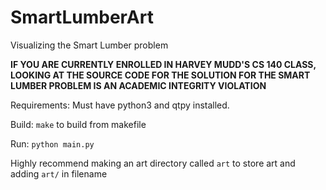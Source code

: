 # SmartLumberArt

Visualizing the Smart Lumber problem

**IF YOU ARE CURRENTLY ENROLLED IN HARVEY MUDD'S CS 140 CLASS,
 LOOKING AT THE SOURCE CODE FOR THE SOLUTION FOR THE SMART LUMBER
 PROBLEM IS AN ACADEMIC INTEGRITY VIOLATION** 

Requirements: 
Must have python3 and qtpy installed. 

Build: `make` to build from makefile

Run:
`python main.py`

Highly recommend making an art directory called `art` to store art and adding `art/` in filename

